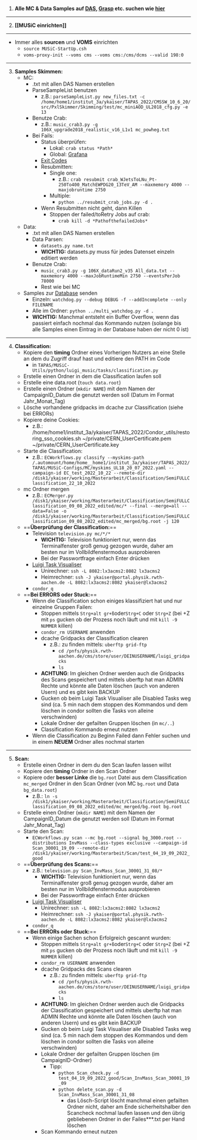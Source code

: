 1) **Alle MC & Data Samples auf [DAS](https://cmsweb.cern.ch/das/request?view=list&limit=50&instance=prod%2Fglobal&input=dataset%3D%2FZToMuMu_*%2FRunIISummer20UL18MiniAODv2*%2FMINIAODSIM*), [Grasp](https://cms-pdmv.cern.ch/grasp/samples?dataset_query=ZToMuMu_M-3500To4500_TuneCP5_13TeV-powheg-pythia8&campaign=Run3Winter22*GS,RunIISummer20UL16*GEN,RunIISummer20UL16*GENAPV,RunIISummer20UL17*GEN,RunIISummer20UL18*GEN) etc. suchen wie [hier](https://docs.google.com/spreadsheets/d/1C3wC3vG5VHEX0-bk-s6qdhGR0Hy7KcVLkG9efDYlN6Q/edit#gid=1654878574)**
------------------
2) **[[MUSiC einrichten]]**
------------------
- Immer alles **sourcen** und **VOMS** einrichten
	- `source MUSiC-StartUp.csh`
	- `voms-proxy-init --voms cms --voms cms:/cms/dcms --valid 198:0`
------------------
3) **Samples Skimmen:**
	- MC:
		- .txt mit allen DAS Namen erstellen
		- ParseSampleList benutzen
			- z.B.: `parseSampleList.py new_files.txt -c /home/home1/institut_3a/ykaiser/TAPAS_2022/CMSSW_10_6_20/src/PxlSkimmer/Skimming/test/mc_miniAOD_UL2018_cfg.py -e 13`
		- Benutze Crab:
			- z.B.: `music_crab3.py -g 106X_upgrade2018_realistic_v16_L1v1 mc_powheg.txt`
		- Bei Fails:
			- Status überprüfen:
			    - Lokal: `crab status *Path*`
			    - Global: [Grafana](https://monit-grafana.cern.ch/d/cmsTMDetail/cms-task-monitoring-task-view?orgId=11) 
			- [Exit Codes](https://twiki.cern.ch/twiki/bin/view/CMSPublic/JobExitCodes)
			- Resubmitten:
				- Single one:
					- z.B.: `crab resubmit crab_WJetsToLNu_Pt-250To400_MatchEWPDG20_13TeV_AM --maxmemory 4000 --maxjobruntime 2750`
				- Multiple:
					- `python ../resubmit_crab_jobs.py -d .`
			- Wenn Resubmitten nicht geht, dann Killen
				- Stoppen der failed/toRetry Jobs auf crab:
				    -   `crab kill -d *PathofthefailedJobs*` 
	- Data:
		- .txt mit allen DAS Namen erstellen
		- Data Parsen:
			-  `datasets.py name.txt`
			-   **WICHTIG:** datasets.py muss für jedes Datenset einzeln editiert werden
		- Benutze Crab:
			- `music_crab3.py -g 106X_dataRun2_v35 All_data.txt --maxmemory 4000 --maxJobRuntimeMin 2750 --eventsPerJob 78000`   
			- Rest wie bei MC
	- Samples zur [Database](https://cms-project-aachen3a-db.web.cern.ch/index) senden
		- Einzeln: `watchdog.py --debug DEBUG -f --addIncomplete --only FILENAME`
		- Alle im Ordner: `python ../multi_watchdog.py -d .`
		- **WICHTIG:** Manchmal entsteht ein Buffer Overflow, wenn das passiert einfach nochmal das Kommando nutzen (solange bis alle Samples einen Eintrag in der Database haben der nicht 0 ist)
------------------
4) **Classification:**
	- Kopiere den **timing** Ordner eines Vorherigen Nutzers an eine Stelle an dem du Zugriff drauf hast und editiere den PATH im Code
		- in `TAPAS/MUSiC-Utils/python/luigi_music/tasks/classification.py`
	- Erstelle einen Ordner in dem die Classification laufen soll
	- Erstelle eine data.root (`touch data.root`)
	- Erstelle einen Ordner (`mkdir NAME`) mit dem Namen der CampaignID_Datum die genutzt werden soll (Datum im Format Jahr_Monat_Tag)
	- Lösche vorhandene gridpacks im dcache zur Classification (siehe bei ERRORs)
	- Kopiere deine Cookies:
		- z.B.: /home/home1/institut_3a/ykaiser/TAPAS_2022/Condor_utils/restoring_sso_cookies.sh ~/private/CERN_UserCertificate.pem ~/private/CERN_UserCertificate.key
	- Starte die Classification:
		- z.B.: `ECWorkflows.py classify --myskims-path /.automount/home/home__home1/institut_3a/ykaiser/TAPAS_2022/TAPAS/MUSiC-Configs/MC/myskims_UL18_20_07_2022.yaml --campaign-id EC_test_2022_10_22 --remote-dir /disk1/ykaiser/working/Masterarbeit/Classification/SemiFULLClassification_22_10_2022`
	- mc Ordner mergen
		- z.B.: `ECMerger.py /disk1/ykaiser/working/Masterarbeit/Classification/SemiFULLClassification_09_08_2022_edited/mc/* --final --merge=all --data=False -o /disk1/ykaiser/working/Masterarbeit/Classification/SemiFULLClassification_09_08_2022_edited/mc_merged/bg.root -j 120`
	- ==**Überprüfung der Classification:**==
		- Television `television.py mc/*/*`
			- **WICHTIG:** Television funktioniert nur, wenn das Terminalfenster groß genug gezogen wurde, daher am besten nur im Vollbildfenstermodus ausprobieren
			- Bei der Passwortfrage einfach Enter drücken
		- [Luigi Task Visualiser](http://localhost:8082/static/visualiser/index.html)
			- Unirechner: `ssh -L 8082:lx3acms2:8082 lx3acms2`
			- Heimrechner: `ssh -J ykaiser@portal.physik.rwth-aachen.de -L 8082:lx3acms2:8082 ykaiser@lx3acms2`
		- `condor_q`
	- ==**Bei ERRORS oder Stuck:**==
		- Wenn die Classification schon einiges klassifiziert hat und nur einzelne Gruppen Failen:
			- Stoppen mittels `Strg+alt gr+ß`oder`Strg+C` oder `Strg+Z` (bei +Z mit `ps` gucken ob der Prozess noch läuft und mit `kill -9 NUMMER` killen)
			- `condor_rm USERNAME` anwenden
			- dcache Gridpacks der Classification clearen
				- z.B.: zu finden mittels: `uberftp grid-ftp`
					- `cd /pnfs/physik.rwth-aachen.de/cms/store/user/DEINUSERNAME/luigi_gridpacks`
					- `ls`
			- **ACHTUNG**: Im gleichen Ordner werden auch die Gridpacks des Scans gespeichert und mittels uberftp hat man ADMIN Rechte und könnte alle Daten löschen (auch von anderen Usern) und es gibt kein BACKUP
			- Gucken ob beim Luigi Task Visualiser alle Disabled Tasks weg sind (ca. 5 min nach dem stoppen des Kommandos und dem löschen in condor sollten die Tasks von alleine verschwinden)
			- Lokale Ordner der gefailten Gruppen löschen (in `mc/..`)
			- Classification Kommando erneut nutzen
		- Wenn die Classification zu Beginn Failed dann Fehler suchen und in einem **NEUEM** Ordner alles nochmal starten
------------------
5) **Scan:**
	- Erstelle einen Ordner in dem du den Scan laufen lassen willst
	- Kopiere den **timing** Ordner in den Scan Ordner
	- Kopiere oder **besser Linke** die `bg.root` Datei aus dem Classification `mc_merged` Ordner in den Scan Ordner (von MC `bg.root` und Data `bg_data.root`)
		- z.B.:  `ln -s /disk1/ykaiser/working/Masterarbeit/Classification/SemiFULLClassification_09_08_2022_edited/mc_merged/bg.root bg.root`
	- Erstelle einen Ordner (`mkdir NAME`) mit dem Namen der CampaignID_Datum die genutzt werden soll (Datum im Format Jahr_Monat_Tag)
	- Starte den Scan:
		- `ECWorkflows.py scan --mc bg.root --signal bg_3000.root --distributions InvMass --class-types exclusive --campaign-id Scan_30001_19_09 --remote-dir /disk1/ykaiser/working/Masterarbeit/Scan/test_04_19_09_2022_good`
	- ==**Überprüfung des Scans:**==
		- z.B.: `television.py Scan_InvMass_Scan_30001_31_08/*`
			- **WICHTIG:** Television funktioniert nur, wenn das Terminalfenster groß genug gezogen wurde, daher am besten nur im Vollbildfenstermodus ausprobieren
			- Bei der Passwortfrage einfach Enter drücken
		- [Luigi Task Visualiser](http://localhost:8082/static/visualiser/index.html)
			- Unirechner: `ssh -L 8082:lx3acms2:8082 lx3acms2`
			- Heimrechner: `ssh -J ykaiser@portal.physik.rwth-aachen.de -L 8082:lx3acms2:8082 ykaiser@lx3acms2`
		- `condor_q`
	- ==**Bei ERRORs oder Stuck:**==
		- Wenn einige Sachen schon Erfolgreich gescannt wurden:
			- Stoppen mittels `Strg+alt gr+ß`oder`Strg+C` oder `Strg+Z` (bei +Z mit `ps` gucken ob der Prozess noch läuft und mit `kill -9 NUMMER` killen)
			- `condor_rm USERNAME` anwenden
			- dcache Gridpacks des Scans clearen
				- z.B.: zu finden mittels: `uberftp grid-ftp`
					- `cd /pnfs/physik.rwth-aachen.de/cms/store/user/DEINUSERNAME/luigi_gridpacks`
					- `ls`
			- **ACHTUNG**: Im gleichen Ordner werden auch die Gridpacks der Classification gespeichert und mittels uberftp hat man ADMIN Rechte und könnte alle Daten löschen (auch von anderen Usern) und es gibt kein BACKUP
			- Gucken ob beim Luigi Task Visualiser alle Disabled Tasks weg sind (ca. 5 min nach dem stoppen des Kommandos und dem löschen in condor sollten die Tasks von alleine verschwinden)
			- Lokale Ordner der gefailten Gruppen löschen (im CampaignID-Ordner)
				- Tipp:
					- `python Scan_check.py -d test_04_19_09_2022_good/Scan_InvMass_Scan_30001_19_09`
					- `python delete_scan.py -d Scan_InvMass_Scan_30001_31_08`
						- das Lösch-Script löscht manchmal einen gefailten Ordner nicht, daher am Ende sicherheitshalber den Scancheck nochmal laufen lassen und den übrig gebliebenen Ordner in der Failes***.txt per Hand löschen
			- Scan Kommando erneut nutzen
